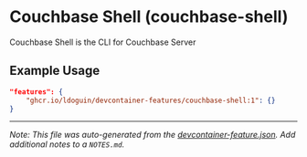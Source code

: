
# Couchbase Shell (couchbase-shell)

Couchbase Shell is the CLI for Couchbase Server

## Example Usage

```json
"features": {
    "ghcr.io/ldoguin/devcontainer-features/couchbase-shell:1": {}
}
```





---

_Note: This file was auto-generated from the [devcontainer-feature.json](https://github.com/ldoguin/devcontainer-features/blob/main/src/couchbase-shell/devcontainer-feature.json).  Add additional notes to a `NOTES.md`._
